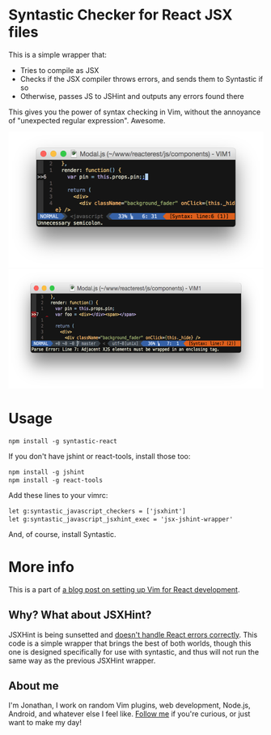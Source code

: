 # Syntastic Checker for React JSX files

This is a simple wrapper that:
* Tries to compile as JSX
* Checks if the JSX compiler throws errors, and sends them to Syntastic if so
* Otherwise, passes JS to JSHint and outputs any errors found there

This gives you the power of syntax checking in Vim, without the annoyance of "unexpected regular expression". Awesome.

<img src="syntastic_1.png" alt="Syntastic working with JSHint issues" width="511" height="267" />

<img src="syntastic_2.png" alt="Syntastic working with JSX issues" width="568" height="236" />

# Usage

```
npm install -g syntastic-react
```

If you don't have jshint or react-tools, install those too:

```
npm install -g jshint
npm install -g react-tools
```

Add these lines to your vimrc:

```
let g:syntastic_javascript_checkers = ['jsxhint']
let g:syntastic_javascript_jsxhint_exec = 'jsx-jshint-wrapper'
```

And, of course, install Syntastic.

# More info

This is a part of [a blog post on setting up Vim for React development](https://jaxbot.me/articles/setting-up-vim-for-react-js-jsx-02-03-2015).

## Why? What about JSXHint?

JSXHint is being sunsetted and [doesn't handle React errors correctly](https://github.com/STRML/JSXHint/issues/45). This code is a simple wrapper that brings the best of both worlds, though this one is designed specifically for use with syntastic, and thus will not run the same way as the previous JSXHint wrapper.

## About me

I'm Jonathan, I work on random Vim plugins, web development, Node.js, Android, and whatever else I feel like. [Follow me](https://github.com/jaxbot) if you're curious, or just want to make my day!

